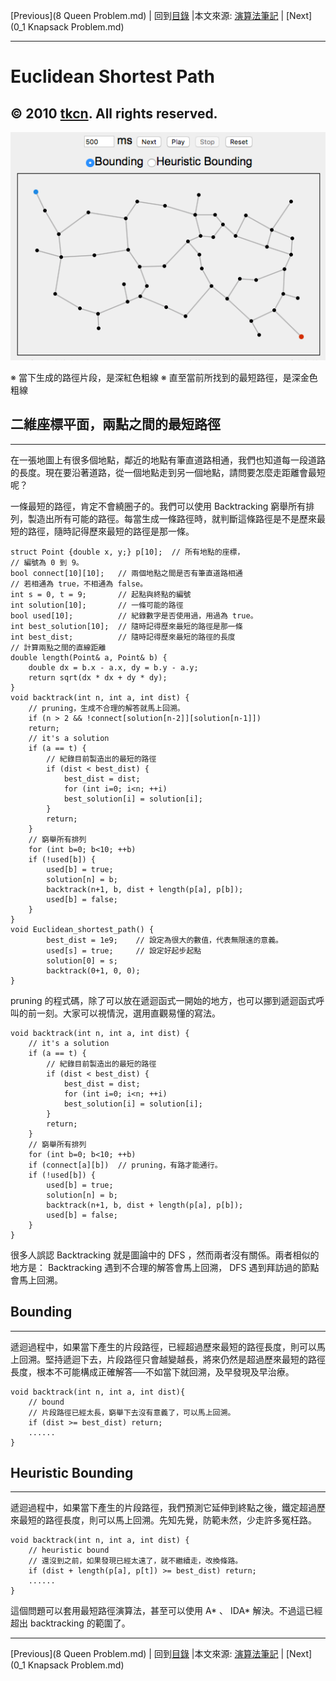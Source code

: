 [Previous](8 Queen Problem.md) | 回到[目錄](Modeling.md) |本文來源: [演算法筆記](http://www.csie.ntnu.edu.tw/~u91029/Backtracking.html#5) | [Next](0_1 Knapsack Problem.md)
_____________________
# Euclidean Shortest Path
## © 2010 [tkcn](http://tkcnandy.blogspot.com/ ""). All rights reserved.

![](pics/1.png "")

※ 當下生成的路徑片段，是深紅色粗線   ※ 直至當前所找到的最短路徑，是深金色粗線

## 二維座標平面，兩點之間的最短路徑
_____________________
在一張地圖上有很多個地點，鄰近的地點有筆直道路相通，我們也知道每一段道路的長度。現在要沿著道路，從一個地點走到另一個地點，請問要怎麼走距離會最短呢？

一條最短的路徑，肯定不會繞圈子的。我們可以使用 Backtracking 窮舉所有排列，製造出所有可能的路徑。每當生成一條路徑時，就判斷這條路徑是不是歷來最短的路徑，隨時記得歷來最短的路徑是那一條。

	struct Point {double x, y;} p[10];  // 所有地點的座標，
	// 編號為 0 到 9。
	bool connect[10][10];   // 兩個地點之間是否有筆直道路相通
	// 若相通為 true，不相通為 false。
	int s = 0, t = 9;       // 起點與終點的編號
	int solution[10];       // 一條可能的路徑
	bool used[10];          // 紀錄數字是否使用過，用過為 true。
	int best_solution[10];  // 隨時記得歷來最短的路徑是那一條
	int best_dist;          // 隨時記得歷來最短的路徑的長度
	// 計算兩點之間的直線距離
	double length(Point& a, Point& b) {
		double dx = b.x - a.x, dy = b.y - a.y;
		return sqrt(dx * dx + dy * dy);
	}
	void backtrack(int n, int a, int dist) {
		// pruning，生成不合理的解答就馬上回溯。
		if (n > 2 && !connect[solution[n-2]][solution[n-1]])
		return;
		// it's a solution
		if (a == t) {
			// 紀錄目前製造出的最短的路徑
			if (dist < best_dist) {
				best_dist = dist;
				for (int i=0; i<n; ++i)
				best_solution[i] = solution[i];
			}
			return;
		}
		// 窮舉所有排列
		for (int b=0; b<10; ++b)
		if (!used[b]) {
			used[b] = true;
			solution[n] = b;
			backtrack(n+1, b, dist + length(p[a], p[b]);
			used[b] = false;
		}
	}
	void Euclidean_shortest_path() {
			best_dist = 1e9;    // 設定為很大的數值，代表無限遠的意義。
			used[s] = true;     // 設定好起步起點
			solution[0] = s;
			backtrack(0+1, 0, 0);
	}

pruning 的程式碼，除了可以放在遞迴函式一開始的地方，也可以挪到遞迴函式呼叫的前一刻。大家可以視情況，選用直觀易懂的寫法。

	void backtrack(int n, int a, int dist) {
		// it's a solution
		if (a == t) {
			// 紀錄目前製造出的最短的路徑
			if (dist < best_dist) {
				best_dist = dist;
				for (int i=0; i<n; ++i)
				best_solution[i] = solution[i];
			}
			return;
		}
		// 窮舉所有排列
		for (int b=0; b<10; ++b)
		if (connect[a][b])  // pruning，有路才能通行。
		if (!used[b]) {
			used[b] = true;
			solution[n] = b;
			backtrack(n+1, b, dist + length(p[a], p[b]);
			used[b] = false;
		}
	}

很多人誤認 Backtracking 就是圖論中的 DFS ，然而兩者沒有關係。兩者相似的地方是： Backtracking 遇到不合理的解答會馬上回溯， DFS 遇到拜訪過的節點會馬上回溯。

## Bounding
_____________________
遞迴過程中，如果當下產生的片段路徑，已經超過歷來最短的路徑長度，則可以馬上回溯。堅持遞迴下去，片段路徑只會越變越長，將來仍然是超過歷來最短的路徑長度，根本不可能構成正確解答──不如當下就回溯，及早發現及早治療。

	void backtrack(int n, int a, int dist){
		// bound
		// 片段路徑已經太長，窮舉下去沒有意義了，可以馬上回溯。
		if (dist >= best_dist) return;
		......
	}

## Heuristic Bounding
_____________________
遞迴過程中，如果當下產生的片段路徑，我們預測它延伸到終點之後，鐵定超過歷來最短的路徑長度，則可以馬上回溯。先知先覺，防範未然，少走許多冤枉路。

	void backtrack(int n, int a, int dist) {
		// heuristic bound
		// 還沒到之前，如果發現已經太遠了，就不繼續走，改換條路。
		if (dist + length(p[a], p[t]) >= best_dist) return;
		......
	}

這個問題可以套用最短路徑演算法，甚至可以使用 A* 、 IDA* 解決。不過這已經超出 backtracking 的範圍了。

_____________________
[Previous](8 Queen Problem.md) | 回到[目錄](Modeling.md) |本文來源: [演算法筆記](http://www.csie.ntnu.edu.tw/~u91029/Backtracking.html#5) | [Next](0_1 Knapsack Problem.md)
